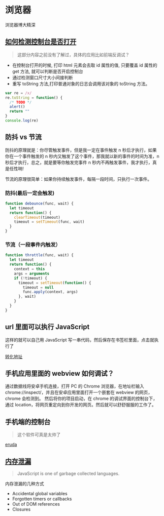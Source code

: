 # 浏览器

浏览器博大精深

## [如何检测控制台是否打开](https://imjad.cn/archives/lab/check-browser-devtools-open)

> 这部分内容之前没有了解过，具体的应用比如前端反调试？

- 在控制台打开的时候, 打印 html 元素会去取 id 属性的值, 只要覆盖 id 属性的 get 方法, 就可以判断是否开启控制台
- 通过检测窗口尺寸大小间接判断
- 重写 toString 方法,打印普通对象的日志会调用该对象的 toString 方法。

```js
var re = /x/
re.toString = function() {
  /* TODO */
  alert()
  return ""
}
console.log(re)
```

## 防抖 vs 节流

防抖的原理就是：你尽管触发事件，但是我一定在事件触发 n 秒后才执行，如果你在一个事件触发的 n 秒内又触发了这个事件，那我就以新的事件的时间为准，n 秒后才执行，总之，就是要等你触发完事件 n 秒内不再触发事件，我才执行，真是任性呐!

节流的原理很简单：如果你持续触发事件，每隔一段时间，只执行一次事件。

### 防抖(最后一定会触发)

```js
function debounce(func, wait) {
  let timeout
  return function() {
    clearTimeout(timeout)
    timeout = setTimeout(func, wait)
  }
}
```

### 节流（一段事件内触发）

```js
function throttle(func, wait) {
  let timeout
  return function() {
    context = this
    args = arguments
    if (!timeout) {
      timeout = setTimeout(function() {
        timeout = null
        func.apply(context, args)
      }, wait)
    }
  }
}
```

## url 里面可以执行 JavaScript

这样的就可以自己用 JavaScript 写一串代码，然后保存在书签栏里面，点击就执行了

[转化地址](https://mrcoles.com/bookmarklet/)

## 手机应用里面的 webview 如何调试？

通过数据线将安卓手机连接，打开 PC 的 Chrome 浏览器，在地址栏输入 chrome://inspect/，并且在安卓应用里面打开一个嵌套在 webview 的网页，chrome 会检测到。
然后将你的项目启动，在 chrome 的调试界面的控制台下，通过 location，将网页重定向到你开发的网页。然后就可以舒舒服服的工作了。

## 手机端的控制台

> 这个软件可真是太帅了

[eruda](https://github.com/liriliri/eruda)

## [内存泄漏](https://auth0.com/blog/four-types-of-leaks-in-your-javascript-code-and-how-to-get-rid-of-them//)

> JavaScript is one of garbage collected languages.

内存泄漏的几种方式

- Accidental global variables
- Forgotten timers or callbacks
- Out of DOM references
- Closures
